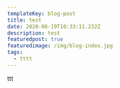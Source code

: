 ```yaml
---
templateKey: blog-post
title: test
date: 2020-06-19T10:33:11.232Z
description: test
featuredpost: true
featuredimage: /img/blog-index.jpg
tags:
  - tttt
---
```

ttt